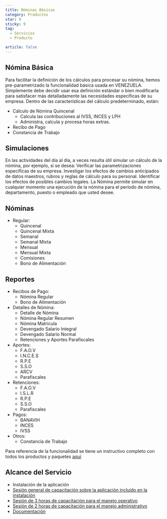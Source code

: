 ```yaml
---
title: Nóminas Básicas
category: Productos
star: 9
sticky: 9
tag:
  - Servicios
  - Producto

article: false
---
```

## Nómina Básica

Para facilitar la definición de los cálculos para procesar su nómina, hemos pre-parametrizado la funcionalidad básica usada en VENEZUELA.
Simplemente debe decidir usar esa definición estándar o bien modificarla para satisfacer más detalladamente las necesidades específicas de su empresa.  Dentro de las características del cálculo predeterminado, están:

- Cálculo de Nómina Quincenal
  - Calcula las contribuciones al IVSS, INCES y LPH  
  - Administra, calcula y procesa horas extras.
- Recibo de Pago
- Constancia de Trabajo

## Simulaciones

En las actividades del día al día, a veces resulta útil simular un cálculo de la nómina, por ejemplo, si se desea: Verificar las parametrizaciones específicas de su empresa. Investigar los efectos de cambios anticipados de datos maestros, rubros y reglas de cálculo para su personal. Identificar los efectos de posibles cambios legales.
La Nómina permite simular en cualquier momento una ejecución de la nómina para el período de nómina, departamento, puesto o empleado que usted desee.

## Nóminas

- Regular:
  - Quincenal
  - Quincenal Mixta
  - Semanal
  - Semanal Mixta
  - Mensual
  - Mensual Mixta
  - Comisiones
  - Bono de Alimentación

## Reportes

- Recibos de Pago:
  - Nómina Regular
  - Bono de Alimentación
- Detalles de Nómina:
  - Detalle de Nómina
  - Nómina Regular Resumen
  - Nómina Matrícula
  - Devengado Salario Integral
  - Devengado Salario Normal
  - Retenciones y Aportes Parafiscales
- Aportes:
  - F.A.O.V
  - I.N.C.E.S
  - R.P.E
  - S.S.O
  - ARCV
  - Parafiscales
- Retenciones:
  - F.A.O.V
  - I.S.L.R
  - R.P.E
  - S.S.O
  - Parafiscales
- Pagos:
  - BANAVIH
  - INCES
  - IVSS
- Otros:
  - Constancia de Trabajo

Para referencia de la funcionalidad se tiene un instructivo completo con todos los productos y paquetes [aquí](https://docs.erpya.com/docs/lve/procedures/payroll/procedure-to-process-payroll/)

## Alcance del Servicio

- Instalación de la aplicación
- [Sesión general de capacitación sobre la aplicación incluído en la instalación](../learning/training-session.md)
- [Sesión de 3 horas de capacitación para el manejo operativo](../learning/training-session.md)
- [Sesión de 2 horas de capacitación para el manejo administrativo](../learning/training-session.md)
- [Documentación](https://docs.erpya.com/docs/lve/procedures/payroll/procedure-to-process-payroll/)
